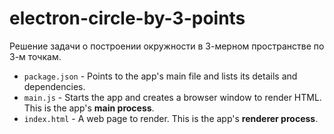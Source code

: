 # electron-circle-by-3-points

Решение задачи о построении окружности в 3-мерном пространстве по 3-м точкам.

- `package.json` - Points to the app's main file and lists its details and dependencies.
- `main.js` - Starts the app and creates a browser window to render HTML. This is the app's **main process**.
- `index.html` - A web page to render. This is the app's **renderer process**.
